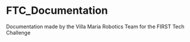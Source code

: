 # FTC_Documentation
Documentation made by the Villa Maria Robotics Team for the FIRST Tech Challenge
